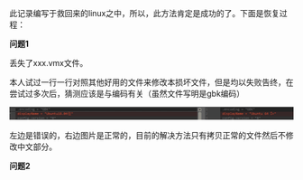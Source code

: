 此记录编写于救回来的linux之中，所以，此方法肯定是成功的了。下面是恢复过程：

**问题1** 

丢失了xxx.vmx文件。

本人试过一行一行对照其他好用的文件来修改本损坏文件，但是均以失败告终，在尝试过多次后，猜测应该是与编码有关（虽然文件写明是gbk编码）

![title](../.local/static/2019/5/5/4.1561114295262.PNG)

左边是错误的，右边图片是正常的，目前的解决方法只有拷贝正常的文件然后不修改中文部分。

**问题2**


